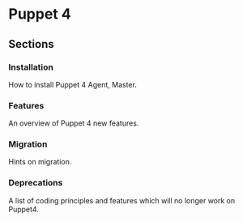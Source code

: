 # Puppet 4

## Sections

### Installation

How to install Puppet 4 Agent, Master.

### Features

An overview of Puppet 4 new features.

### Migration

Hints on migration.

### Deprecations

A list of coding principles and features which will no longer work on Puppet4.
